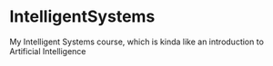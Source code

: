 # IntelligentSystems
My Intelligent Systems course, which is kinda like an introduction to Artificial Intelligence
